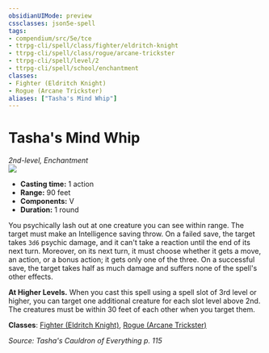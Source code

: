 ```yaml
---
obsidianUIMode: preview
cssclasses: json5e-spell
tags:
- compendium/src/5e/tce
- ttrpg-cli/spell/class/fighter/eldritch-knight
- ttrpg-cli/spell/class/rogue/arcane-trickster
- ttrpg-cli/spell/level/2
- ttrpg-cli/spell/school/enchantment
classes:
- Fighter (Eldritch Knight)
- Rogue (Arcane Trickster)
aliases: ["Tasha's Mind Whip"]
---
```

# Tasha's Mind Whip
*2nd-level, Enchantment*  
![](/3-Mechanics/CLI/spells/img/tashas-mind-whip.webp#right)  

- **Casting time:** 1 action
- **Range:** 90 feet
- **Components:** V
- **Duration:** 1 round

You psychically lash out at one creature you can see within range. The target must make an Intelligence saving throw. On a failed save, the target takes `3d6` psychic damage, and it can't take a reaction until the end of its next turn. Moreover, on its next turn, it must choose whether it gets a move, an action, or a bonus action; it gets only one of the three. On a successful save, the target takes half as much damage and suffers none of the spell's other effects.

**At Higher Levels.** When you cast this spell using a spell slot of 3rd level or higher, you can target one additional creature for each slot level above 2nd. The creatures must be within 30 feet of each other when you target them.

**Classes**: [Fighter (Eldritch Knight)](/3-Mechanics/CLI/classes/fighter-eldritch-knight.md), [Rogue (Arcane Trickster)](/3-Mechanics/CLI/classes/rogue-arcane-trickster.md)

*Source: Tasha's Cauldron of Everything p. 115*